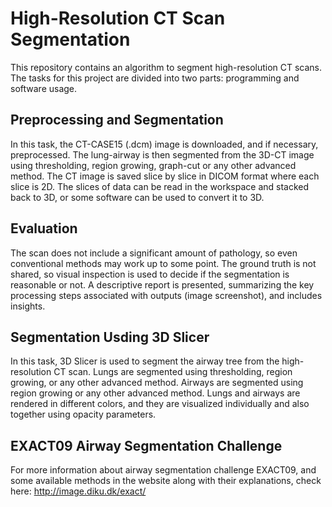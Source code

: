 # High-Resolution CT Scan Segmentation
This repository contains an algorithm to segment high-resolution CT scans. The tasks for this project are divided into two parts: programming and software usage.

## Preprocessing and Segmentation
In this task, the CT-CASE15 (.dcm) image is downloaded, and if necessary, preprocessed. The lung-airway is then segmented from the 3D-CT image using thresholding, region growing, graph-cut or any other advanced method. The CT image is saved slice by slice in DICOM format where each slice is 2D. The slices of data can be read in the workspace and stacked back to 3D, or some software can be used to convert it to 3D.

## Evaluation
The scan does not include a significant amount of pathology, so even conventional methods may work up to some point. The ground truth is not shared, so visual inspection is used to decide if the segmentation is reasonable or not. A descriptive report is presented, summarizing the key processing steps associated with outputs (image screenshot), and includes insights.

## Segmentation Usding 3D Slicer
In this task, 3D Slicer is used to segment the airway tree from the high-resolution CT scan. Lungs are segmented using thresholding, region growing, or any other advanced method. Airways are segmented using region growing or any other advanced method. Lungs and airways are rendered in different colors, and they are visualized individually and also together using opacity parameters.

## EXACT09 Airway Segmentation Challenge
For more information about airway segmentation challenge EXACT09, and some available methods in the website along with their explanations, check here: 
http://image.diku.dk/exact/
